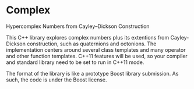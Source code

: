 Complex
=======

Hypercomplex Numbers from Cayley–Dickson Construction

This C++ library explores complex numbers plus its extentions from
Cayley-Dickson construction, such as quaternions and octonions.  The
implementation centers around several class templates and many operator
and other function templates.  C++11 features will be used, so your
compiler and standard library need to be set to run in C++11 mode.

The format of the library is like a prototype Boost library submission.
As such, the code is under the Boost license.
